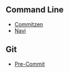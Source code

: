 ## Command Line
- [Commitzen](https://commitizen-tools.github.io/commitizen/)
- [Navi](https://github.com/denisidoro/navi/)

## Git
- [Pre-Commit](https://pre-commit.com/)